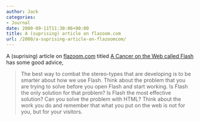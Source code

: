 ```yaml
---
author: Jack
categories:
- Journal
date: 2000-09-11T11:30:06+00:00
title: A (suprising) article on flazoom.com
url: /2000/a-suprising-article-on-flazoomcom/
---
```


A (suprising) article on [flazoom.com][1] titled [A Cancer on the Web called Flash][2] has some good advice,
  


> The best way to combat the stereo-types that are developing is to be smarter about how we use Flash. Think about the problem that you are trying to solve before you open Flash and start working. Is Flash the only solution for that problem? Is Flash the most effective solution? Can you solve the problem with HTML? Think about the work you do and remember that what you put on the web is not for you, but for your visitors.

  
>

 [1]: http://www.flazoom.com/ "flazoom's home page"
 [2]: http://www.flazoom.com/news/cancer_06012000.shtml "read the article"